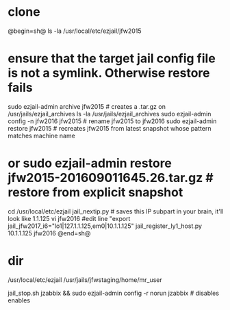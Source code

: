 # clone
@begin=sh@
ls -la /usr/local/etc/ezjail/jfw2015
# ensure that the target jail config file is not a symlink. Otherwise restore fails
sudo ezjail-admin archive jfw2015 # creates a .tar.gz on /usr/jails/ezjail_archives
ls -la /usr/jails/ezjail_archives 
sudo ezjail-admin config -n jfw2016 jfw2015 # rename jfw2015 to jfw2016
sudo ezjail-admin restore jfw2015 # recreates jfw2015 from latest snapshot whose pattern matches machine name
# or sudo ezjail-admin restore jfw2015-201609011645.26.tar.gz  # restore from explicit snapshot
cd /usr/local/etc/ezjail
jail_nextip.py # saves this IP subpart in your brain, it'll look like 1.1.125
vi jfw2016
#edit line "export jail_jfw2017_i6="lo1|127.1.1.125,em0|10.1.1.125"
jail_register_ly1_host.py 10.1.1.125 jfw2016 
@end=sh@

# dir
/usr/local/etc/ezjail
/usr/jails/jfwstaging/home/mr_user

jail_stop.sh jzabbix && sudo ezjail-admin config -r norun jzabbix # disables enables
